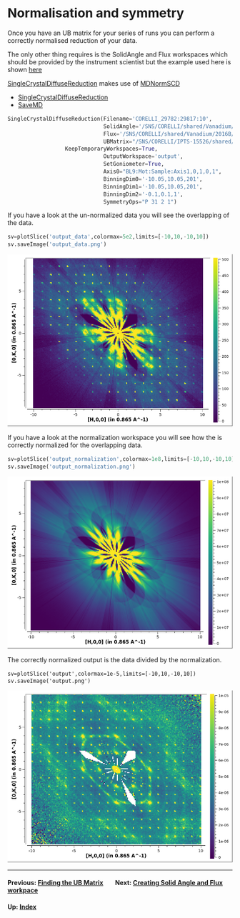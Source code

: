 # Normalisation and symmetry

Once you have an UB matrix for your series of runs you can perform a
correctly normalised reduction of your data.

The only other thing requires is the SolidAngle and Flux workspaces
which should be provided by the instrument scientist but the example
used here is shown [here](van)

[SingleCrystalDiffuseReduction](http://docs.mantidproject.org/nightly/algorithms/SingleCrystalDiffuseReduction.html)
makes use of
[MDNormSCD](http://docs.mantidproject.org/nightly/algorithms/MDNormSCD.html)

* [SingleCrystalDiffuseReduction](http://docs.mantidproject.org/nightly/algorithms/SingleCrystalDiffuseReduction.html)
* [SaveMD](http://docs.mantidproject.org/nightly/algorithms/SaveMD.html)

```python
SingleCrystalDiffuseReduction(Filename='CORELLI_29782:29817:10',
                              SolidAngle='/SNS/CORELLI/shared/Vanadium/2016B/SolidAngle20160720NoCC.nxs',
                              Flux='/SNS/CORELLI/shared/Vanadium/2016B/Spectrum20160720NoCC.nxs',
                              UBMatrix="/SNS/CORELLI/IPTS-15526/shared/benzil_Hexagonal.mat",
			      KeepTemporaryWorkspaces=True,
                              OutputWorkspace='output',
                              SetGoniometer=True,
                              Axis0="BL9:Mot:Sample:Axis1,0,1,0,1",
                              BinningDim0='-10.05,10.05,201',
                              BinningDim1='-10.05,10.05,201',
                              BinningDim2='-0.1,0.1,1',
                              SymmetryOps="P 31 2 1")
```

If you have a look at the un-normalized data you will see the
overlapping of the data.

```python
sv=plotSlice('output_data',colormax=5e2,limits=[-10,10,-10,10])
sv.saveImage('output_data.png')
```

![output_data](output_data.png)

If you have a look at the normalization workspace you will see how the
is correctly normalized for the overlapping data.

```python
sv=plotSlice('output_normalization',colormax=1e8,limits=[-10,10,-10,10])
sv.saveImage('output_normalization.png')
```

![output_normalization](output_normalization.png)

The correctly normalized output is the data divided by the
normalization.

```
sv=plotSlice('output',colormax=1e-5,limits=[-10,10,-10,10])
sv.saveImage('output.png')
```

![output](output.png)

* * *
#### Previous: [Finding the UB Matrix](ub) &nbsp;&nbsp;&nbsp;&nbsp;&nbsp;&nbsp; Next: [Creating Solid Angle and Flux workpace](van)
#### Up: [Index](index)
